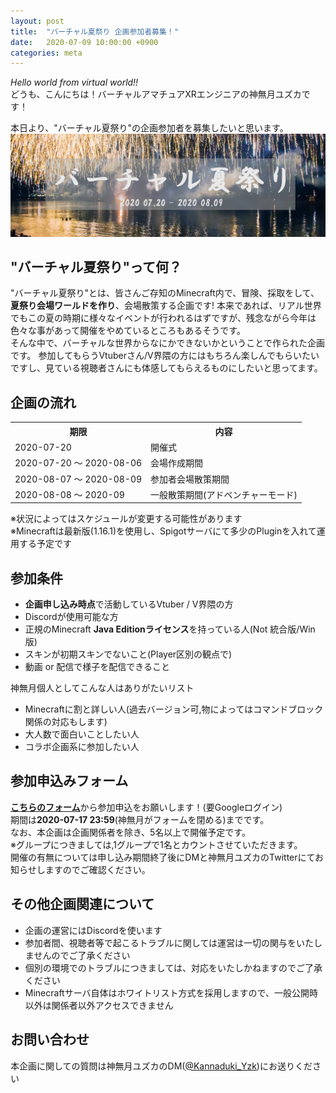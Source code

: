 ```yaml
---
layout: post
title:  "バーチャル夏祭り 企画参加者募集！"
date:   2020-07-09 10:00:00 +0900
categories: meta
---
```


*Hello world from virtual world!!*  
どうも、こんにちは！バーチャルアマチュアXRエンジニアの神無月ユズカです！  

本日より、"バーチャル夏祭り"の企画参加者を募集したいと思います。  
![banner](https://raw.githubusercontent.com/yuzuka4573/NatsumatsuriKikaku/master/docs/img/banner.png)
## "バーチャル夏祭り"って何？
"バーチャル夏祭り"とは、皆さんご存知のMinecraft内で、冒険、採取をして、**夏祭り会場ワールドを作り**、会場散策する企画です!
本来であれば、リアル世界でもこの夏の時期に様々なイベントが行われるはずですが、残念ながら今年は色々な事があって開催をやめているところもあるそうです。  
そんな中で、バーチャルな世界からなにかできないかということで作られた企画です。
参加してもらうVtuberさん/V界隈の方にはもちろん楽しんでもらいたいですし、見ている視聴者さんにも体感してもらえるものにしたいと思ってます。
## 企画の流れ  
<table>
    <tr>
      <th>期限</th>
      <th>内容</th>
    </tr>
    <tr>
      <td>2020-07-20</td>
      <td>開催式</td>
    </tr>
    <tr>
      <td>2020-07-20 ～ 2020-08-06</td>
      <td>会場作成期間</td>
    </tr>
  <tr>
      <td>2020-08-07 ～ 2020-08-09</td>
      <td>参加者会場散策期間</td>
    </tr>
  <tr>
      <td>2020-08-08 ～ 2020-09</td>
      <td>一般散策期間(アドベンチャーモード)</td>
    </tr>
  </table>



※状況によってはスケジュールが変更する可能性があります  
※Minecraftは最新版(1.16.1)を使用し、Spigotサーバにて多少のPluginを入れて運用する予定です
## 参加条件
- **企画申し込み時点**で活動しているVtuber / V界隈の方
- Discordが使用可能な方
- 正規のMinecraft **Java Editionライセンス**を持っている人(Not 統合版/Win版)
- スキンが初期スキンでないこと(Player区別の観点で)
- 動画 or 配信で様子を配信できること  

神無月個人としてこんな人はありがたいリスト  
- Minecraftに割と詳しい人(過去バージョン可,物によってはコマンドブロック関係の対応もします)
- 大人数で面白いことしたい人
- コラボ企画系に参加したい人
## 参加申込みフォーム
[**こちらのフォーム**](https://forms.gle/9M82rFXNVwhoz2wU9)から参加申込をお願いします！(要Googleログイン)  
期間は**2020-07-17 23:59**(神無月がフォームを閉める)までです。  
なお、本企画は企画関係者を除き、5名以上で開催予定です。  
※グループにつきましては,1グループで1名とカウントさせていただきます。  
開催の有無については申し込み期間終了後にDMと神無月ユズカのTwitterにてお知らせしますのでご確認ください。  
## その他企画関連について

- 企画の運営にはDiscordを使います
- 参加者間、視聴者等で起こるトラブルに関しては運営は一切の関与をいたしませんのでご了承ください
- 個別の環境でのトラブルにつきましては、対応をいたしかねますのでご了承ください
- Minecraftサーバ自体はホワイトリスト方式を採用しますので、一般公開時以外は関係者以外アクセスできません
## お問い合わせ
本企画に関しての質問は神無月ユズカのDM([@Kannaduki_Yzk](https://twitter.com/Kannaduki_Yzk))にお送りください


